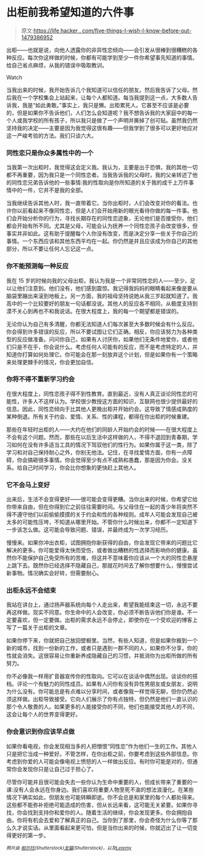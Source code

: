 # 出柜前我希望知道的六件事

> 原文:[https://life hacker . com/five-things-I-wish-I-know-before-out-1479386952](https://lifehacker.com/five-things-i-wish-i-knew-before-coming-out-1479386952)

出柜——也就是说，向他人透露你的非异性恋倾向——会引发从很棒到很糟糕的各种反应。每次你这样做的时候，你都有可能学到至少一件你希望事先知道的事情。给自己省点麻烦，从我的错误中吸取教训。

Watch

当我出来的时候，我开始告诉几个我知道可以信任的朋友。然后我告诉了父母。然后我在一个学校集会上站起来，让每个人都知道。每当我提到这一点，大多数人告诉我，我是“如此勇敢。”事实上，我只是懒。出柜累死人。它甚至不应该是必要的，但是如果你不告诉他们，人们怎么会知道呢？我不想告诉我的大家庭中的每一个人或我学校的所有孩子，所以我只是做了一个声明并撕掉了创可贴。虽然我仍然坚持我的决定——主要是因为我觉得这很有趣——但我学到了很多可以更好地应对这一严峻考验的方法。我们只谈六大。

### 同性恋只是你众多属性中的一个

当我第一次出柜时，我觉得这会定义我。我认为，主要是出于恐惧，我的其他一切都不再重要，因为我只是一个同性恋者。当我告诉我的父母时，我的父亲转述了他的同性恋兄弟告诉他的一些事情:我的性取向是你所知道的关于我的成千上万件事情中的一件，它并不是我的全部。

当我继续告诉其他人时，我一直带着它。当你出柜时，人们会改变对你的看法。也许你以前看起来不像同性恋，但是人们会开始用新的眼光看待你做的每一件事。他们会开始分析你的行为，寻找长期存在的同性恋迹象，无论他们是否接受你，他们都会开始有所不同。尤其是父母，可能会认为抚养一个同性恋孩子会改变很多，但事实并非如此。这有助于提醒每个人你没有改变，而是决定分享一些关于你自己的事情。一个东西应该和其他东西平均在一起。你仍然是并且应该成为你自己的其他部分，所以不要让任何人忘记这一点。

### 你不能预测每一种反应

我在 15 岁的时候向我的父母出柜，我认为我是一个非常同性恋的人——至少，足以让他们注意到。他们没有，他们感到震惊。我记得我妈妈的眼睛看起来像是要从脑袋里蹦出来滚到地板上。另一方面，我的祖母坚持说她从我三岁起就知道了。我高中的一个比较要好的朋友一句话都没说。其他人的反应各不相同，从极度支持到漠不关心到再也不和我说话。在很大程度上，我的每一个期望都是错误的。

无论你认为自己有多清醒，你都无法知道人们每次甚至大多数时候会有什么反应。你会得到许多错误的反应，所以不要试图让它们正确。相反，你应该努力为各种类型的反应做准备。问问你自己，如果有人讨厌你，如果他们无条件地爱你，或者他们只是不在乎，你会说什么。考虑任何人可能有的反应，而不是考虑特定的人，并知道你打算如何处理它。你可能会在那一刻放弃这个计划，但是如果你有一个策略来处理更棘手的情况，你会更加自信。

### 你将不得不重新学习约会

在很大程度上，同性恋孩子得不到性教育。直到最近，没有人真正谈论同性恋的可能性，许多人不这样认为。学校很少教授这方面的知识，互联网也很少提供最好的信息。因此，同性恋倾向于比其他人更晚出柜并开始约会。这导致了情感成熟度的某种倒退。所有关于约会、爱情、关系、性的课程，都得在你出柜的时候重建。

那些在年轻时出柜的人——大约在他们的同龄人开始约会的时候——在很大程度上不会有这个问题。然而，那些在以后生活中这样做的人，不得不退回到青春期，学习如何在没有许多适当工具的情况下驾驭他们的性行为。如果你属于这一类，除了学习和对自己保持耐心之外，你别无他法。记住，在寻找爱情方面，你有一点障碍，你会搞砸很多事情。你会觉得至少有点不成熟和愚蠢，那是因为你会。没关系。给自己时间学习，你会比你想象的更快赶上其他人。

### 它不会马上变好

出来后，生活不会变得更好——很可能会变得更糟。当你出来的时候，你希望它给你带来自由，但在你得到它之前往往需要时间。与父母住在一起的青少年将突然不得不遵守他们以前偷偷摸摸的关于约会和性的各种规则。成年人可能会发现自己被太多的可能性压垮，不知道从哪里开始。不管你什么时候出来，你都不一定知道下一步该怎么做。这可能会导致问题、错误，并最终成为一次学习经历。

慢慢来。如果你冲出衣柜，试图拥抱你新获得的自由，你会发现它带来的问题比它解决的更多。你可能爱得太快而受伤，或者做出糟糕的性选择而影响你的健康。虽然你不能保护自己免受所有的苦难，但这并不意味着你应该从一个大的同性恋悬崖上跳下去。既然你已经选择不隐藏自己，那就花时间去了解你想要什么，慢慢尝试新事物。情况确实会好转，但需要耐心。

### 出柜永远不会结束

我站在讲台上，通过扬声器系统向每个人走出来，希望我能结束这一切，永远不要再这样做。现实不同意。你生命中的人会改变，你必须不断告诉他们你是谁。不一定要喜欢，但一定要做。出柜的需求永远不会停止，即使你在一个受欢迎的博客上写了一篇关于出柜的文章。

如果你停下来，你就把自己放回壁橱里。当然，有些人知道，但是如果你搬到一个新的城市，找到一份新的工作，或者只是遇到一群不同的人，如果你不分享，你的性就会消失。这很容易让你重新养成隐藏自己的习惯，并抵消你为出柜所做的所有努力。

你不必像我一样用扩音器宣传你的性取向。它可以在谈话中偶然出现。谈谈你的搭档。评论一个有魅力的同性成员。如果有人问你有没有异性男朋友或女朋友，说明为什么没有。你可能总是有点难以分享时间，或者像我一样觉得无聊，但你仍然必须这样做。出柜导致接受。它向人们展示了你有点独特，但仍然是他们一直认识的那个令人敬畏的人。如果更多的人能接受你的不同，他们也能接受其他人的不同，这会让每个人的世界变得更好。

### 你会意识到你应该早点做

如果你看电视，你会发现相当多的人把憎恨“同性恋”作为他们一生的工作。其他人只是把它当成一种爱好。不管怎样，在你出柜之前，你要考虑到这些外部信息。你考虑到你爱的人可能会像电视上愤怒的人一样做出反应。有时你可能是对的，但通常你会发现你只是让自己过于担心了。

尽管你可能并且很可能会失去一些你认为生命中重要的人，但成长带来了重要的一课:没有人会永远在你身边。我们喜欢将重要人物至死不渝的想法浪漫化。在某些情况下确实如此，但朋友也可能转瞬即逝。你不会总是和家里的每个人都处得来。这些都不能弥补拒绝可能造成的伤害，但从长远来看，这可能无关紧要。如果你寻找，你会找到支持你和爱你的人。随着生活的继续，你会发现更多。你会拥抱自由。你将有机会去爱和了解真正的自己。当你到了那里，你会奇怪为什么你等了那么久才说实话。从里面看起来更可怕，但是当你出来的时候，你就迈出了让一切变得更好的第一步。

*<small>照片由</small>* [*<small>帕尔托</small>*](http://www.shutterstock.com/pic.mhtml?id=132172436)*<small>(Shutterstock)</small>*[*<small>龙猫</small>*](http://www.shutterstock.com/pic.mhtml?id=122381542)*<small>(Shutterstock)，以及</small>*[*<small>Leremy</small>*](http://lifehacker.com/92210950)